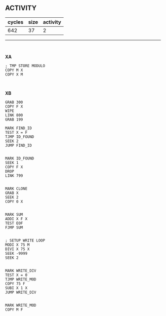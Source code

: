 ## ACTIVITY

| cycles | size | activity |
| ------ | ---- | -------- |
| 642 | 37 | 2 |
<hr>
<br>

**XA**

```
; TMP STORE MODULO
COPY M X
COPY X M

```

<br>

**XB**

```
GRAB 300
COPY F X
WIPE
LINK 800
GRAB 199

MARK FIND_ID
TEST X = F
TJMP ID_FOUND
SEEK 2
JUMP FIND_ID


MARK ID_FOUND
SEEK 1
COPY F X
DROP
LINK 799


MARK CLONE
GRAB X
SEEK 2
COPY 0 X


MARK SUM
ADDI X F X
TEST EOF
FJMP SUM


; SETUP WRITE LOOP
MODI X 75 M
DIVI X 75 X
SEEK -9999
SEEK 2


MARK WRITE_DIV
TEST X = 0
TJMP WRITE_MOD
COPY 75 F
SUBI X 1 X
JUMP WRITE_DIV


MARK WRITE_MOD
COPY M F
```

